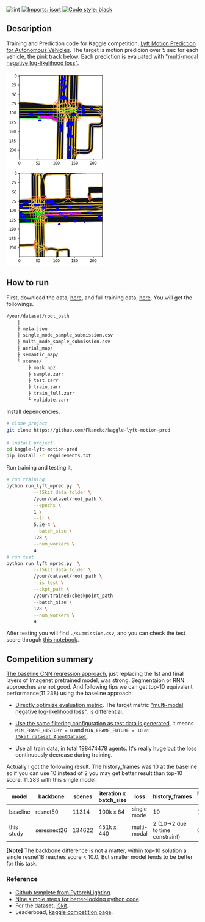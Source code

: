 
![lint](https://github.com/Fkaneko/kaggle-lyft-motion-pred/workflows/lint/badge.svg)
[![Imports: isort](https://img.shields.io/badge/%20imports-isort-%231674b1?style=flat&labelColor=ef8336)](https://pycqa.github.io/isort/)
[![Code style: black](https://img.shields.io/badge/code%20style-black-000000.svg)](https://github.com/psf/black)

## Description
Training and Prediction code for Kaggle competition,
[Lyft Motion Prediction for Autonomous Vehicles](https://www.kaggle.com/c/lyft-motion-prediction-autonomous-vehicles/overview).
The target is motion predicion over 5 sec for each vehicle, the pink track below. Each prediction is evaluated with
["multi-modal negative log-likelihood loss"](https://github.com/lyft/l5kit/blob/master/competition.md).


![input image 0](./images/input_image_example_0.png)
![input image 1](./images/input_image_example_1.png)


## How to run
First, download the data, [here](https://www.kaggle.com/c/lyft-motion-prediction-autonomous-vehicles/data),
and full training data, [here](https://www.kaggle.com/philculliton/lyft-full-training-set).
You will get the followings.
```bash
/your/dataset/root_path
    │
    ├ meta.json
    ├ single_mode_sample_submission.csv
    ├ multi_mode_sample_submission.csv
    ├ aerial_map/
    ├ semantic_map/
    └ scenes/
        ├ mask.npz
        ├ sample.zarr
        ├ test.zarr
        ├ train.zarr
        ├ train_full.zarr
        └ validate.zarr
```

Install dependencies,
```bash
# clone project
git clone https://github.com/Fkaneko/kaggle-lyft-motion-pred

# install project
cd kaggle-lyft-motion-pred
pip install -r requirements.txt
 ```
 Run training and testing it,
 ```bash
# run training
python run_lyft_mpred.py  \
           --l5kit_data_folder \
           /your/dataset/root_path \
           --epochs \
           1 \
           --lr \
           5.2e-4 \
           --batch_size \
           128 \
           --num_workers \
           4
# run test
python run_lyft_mpred.py  \
           --l5kit_data_folder \
           /your/dataset/root_path \
           --is_test \
           --ckpt_path \
           /your/trained/ckeckpoint_path
           --batch_size \
           128 \
           --num_workers \
           4
```
After testing you will find ``./submission.csv``, and you can check the test score
throguh [this notebook](https://www.kaggle.com/corochann/save-your-time-submit-without-kernel-inference).


## Competition summary
[The baseline CNN regression approach](https://www.kaggle.com/lucabergamini/lyft-baseline-09-02),
just replacing the 1st and final layers of Imagenet pretrained model, was strong.
Segmentaion or RNN approeches are not good.  And following tips we can get
top-10 equivalent performance(11.238) using the baseline approach.

* [Directly optimize evaluation metric](https://www.kaggle.com/corochann/lyft-training-with-multi-mode-confidence).
The target metric ["multi-modal negative log-likelihood loss"](https://github.com/lyft/l5kit/blob/master/competition.md).
is differential.

* [Use the same filtering configuration as test data is generated](https://www.kaggle.com/c/lyft-motion-prediction-autonomous-vehicles/discussion/199657), it means
    `MIN_FRAME_HISTORY = 0` and `MIN_FRAME_FUTURE = 10` at
    [`l5kit.dataset.AgentDataset`](https://github.com/lyft/l5kit/blob/082359ae88a53326e6693568760815597e364054/l5kit/l5kit/dataset/agent.py#L20).

* Use all train data, in total 198474478 agents. It's really huge but
the loss continuously decrease during training.

Actually I got the following result.  The history_frames was 10 at the baseline so if you can use 10 instead of 2
you may get better result than top-10 score, 11.283 with this single model.


| model      | backbone    | scenes | iteration x batch_size | loss        | history\_frames                  | MIN_FRAME_HISTORY / FUTURE | test score |
| -          | -           | -      | -                      | -           | -                                | -                          | -          |
| baseline   | resnet50    | 11314  | 100k x 64              | single mode | 10                               | 10/1                       | 104.195    |
| this study | seresnext26 | 134622 | 451k x 440             | multi-modal | 2 (10->2 due to time constraint) | 0/10                       | 11.378     |

**[Note]** The backbone difference is not a matter, within top-10 solution a single resnet18 reaches score < 10.0.
But smaller model tends to be better for this task.

### Reference
<!-- ![CI testing](https://github.com/PyTorchLightning/deep-learning-project-template/workflows/CI%20testing/badge.svg?branch=master&event=push) -->
* [Github templete from PytorchLighting](https://github.com/PyTorchLightning/deep-learning-project-template).
* [Nine simple steps for better-looking python code](https://towardsdatascience.com/nine-simple-steps-for-better-looking-python-code-87e5d9d3b1cf).
* For the dataset, [l5kit](https://github.com/lyft/l5kit).
* Leaderboad, [kaggle competition page](https://www.kaggle.com/c/lyft-motion-prediction-autonomous-vehicles/leaderboard).
